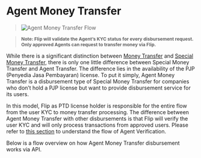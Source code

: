 <div></div>

# Agent Money Transfer

> ![Agent Money Transfer Flow](product-flows/agent-money-transfer.png)

<blockquote>
  <p style="font-size: 12px; font-weight: 700;">
    Note: Flip will validate the Agent’s KYC status for every disbursement request. Only approved Agents can request to transfer money via Flip.
  </p>
</blockquote>

While there is a significant distinction between [Money Transfer](#money-transfer) and [Special Money Transfer](#special-money-transfer), there is only one little difference between Special Money Transfer and Agent Transfer. The difference lies in the availability of the PJP (Penyedia Jasa Pembayaran) license. To put it simply, Agent Money Transfer is a disbursement type of Special Money Transfer for companies who don’t hold a PJP license but want to provide disbursement service for its users.

In this model, Flip as PTD license holder is responsible for the entire flow from the user KYC to money transfer processing. The difference between Agent Money Transfer with other disbursements is that Flip will verify the user KYC and will only process transactions from approved users. Please refer to [this section](#agent-verification) to understand the flow of Agent Verification.

Below is a flow overview on how Agent Money Transfer disbursement works via API.
